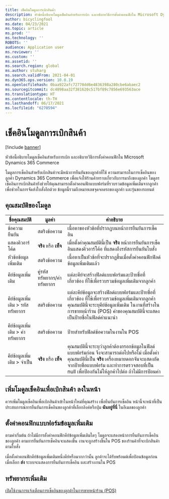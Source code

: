 ```yaml
---
title: เช็คอินโมดูลการเบิกสินค้า
description: หัวข้อนี้อธิบายโมดูลเช็คอินสำหรับการเบิก และอธิบายวิธีการตั้งค่าคอนฟิกใน Microsoft Dynamics 365 Commerce
author: bicyclingfool
ms.date: 04/23/2021
ms.topic: article
ms.prod: ''
ms.technology: ''
ROBOTS: ''
audience: Application user
ms.reviewer: ''
ms.custom: ''
ms.assetid: ''
ms.search.region: global
ms.author: stuharg
ms.search.validFrom: 2021-04-01
ms.dyn365.ops.version: 10.0.19
ms.openlocfilehash: 0baa922afc72778dd6e4836398a280cbe6abaec2
ms.sourcegitcommit: dc4898aa32f381620c517bf89c7856e693563ace
ms.translationtype: HT
ms.contentlocale: th-TH
ms.lasthandoff: 06/17/2021
ms.locfileid: "6270594"
---
```

# <a name="check-in-for-pickup-module"></a>เช็คอินโมดูลการเบิกสินค้า

[!include [banner](includes/banner.md)]

หัวข้อนี้อธิบายโมดูลเช็คอินสำหรับการเบิก และอธิบายวิธีการตั้งค่าคอนฟิกใน Microsoft Dynamics 365 Commerce

โมดูลการเช็คอินสำหรับเบิกสินค้าจะมีหน้าการยืนยันของลูกค้าที่ใช้ ความสามารถในการเช็คอินของลูกค้า Dynamics 365 Commerce เพื่อแจ้งให้ร้านค้าทราบเกี่ยวกับการมาถึงของลูกค้า โมดูลรเช็คอินการเบิกสินค้ายังช่วยให้คุณสามารถตั้งค่าคอนฟิกแบบฟอร์มที่รวบรวมข้อมูลเพิ่มเติมจากลูกค้า เพื่อช่วยในการจัดส่งใบสั่งอีกด้วย ข้อมูลนี้รวมถึงหมายเลขจุดจอดรถของลูกค้า และรุ่นของรถยนต์ 

## <a name="module-properties"></a>คุณสมบัติของโมดูล

| ชื่อคุณสมบัติ | มูลค่า | คำอธิบาย |
|---------------|--------|-------------|
| ข้อความยืนยัน | สตริงข้อความ | เนื้อหาของหัวข้อที่ปรากฏบนหน้าการยืนยันการเช็คอิน |
| แสดงคิวอาร์โค้ด | **จริง** หรือ **เท็จ** | เมื่อตั้งค่าคุณสมบัตินี้เป็น **จริง** หน้าการยืนยันการเช็คอินแสดงคิวอาร์โค้อ ที่แสดงถึงรหัสการยืนยันใบสั่ง |
| หัวข้อข้อมูลเพิ่มเติม | สตริงข้อความ | เนื้อหาเป็นหัวข้อที่จะปรากฏขึ้นเมื่อตั้งค่าคอนฟิกฟิลด์ข้อมูลเพิ่มเติมแล้ว |
| คีย์ข้อมูลเพิ่มเติม | คู่รหัสทรัพยากร/ค่าทรัพยากร | แต่ละคีย์จะสร้างฟิลด์แบบฟอร์มและป้ายชื่อที่เกี่ยวข้อง ที่ใช้เพื่อรวบรวมข้อมูลเพิ่มเติมจากลูกค้า |
| คีย์ข้อมูลเพิ่มเติม \> รหัสทรัพยากร | สตริงข้อความ | แต่ละคีย์ข้อมูลจะสร้างฟิลด์แบบฟอร์มและป้ายชื่อที่เกี่ยวข้อง ที่ใช้เพื่อรวบรวมข้อมูลเพิ่มเติมจากลูกค้า คุณสมบัตินี้จะระบุคีย์ข้อมูลเพิ่มเติม ในงานที่สร้างใน การขายหน้าร้าน (POS) ค่าของคุณสมบัตินี้จะแสดงเป็นป้ายชื่อในฟิลด์คําแนะนํา |
| คีย์ข้อมูลเพิ่มเติม \> ค่าทรัพยากร | สตริงข้อความ | ป้ายสำหรับฟิลด์ข้อความในงานใน POS |
| คีย์ข้อมูลเพิ่มเติม \> จำเป็น | **จริง** หรือ **เท็จ** | คุณสมบัตินี้จะระบุว่าลูกค้าต้องกรอกข้อมูลในฟิลด์แบบฟอร์มก่อน จึงจะสามารถต่อไปหรือไม่ เมื่อตั้งค่าคุณสมบัตินี้เป็น **จริง** เครื่องหมายดอกจันจะแสดงถัดจากป้ายชื่อแบบฟอร์ม และทําการตรวจสอบที่เป็น null เพื่อป้องกันไม่ให้ลูกค้าไปต่อ ถ้าไม่มีการป้อนค่า |

## <a name="add-the-check-in-for-pickup-module-to-a-page"></a>เพิ่มโมดูลเช็คอินเพื่อเบิกสินค้า ลงในหน้า

ควรเพิ่มโมดูลเช็คอินเพื่อเบิกสินค้าเข้าในหน้าใหม่ที่คุณสร้าง เพื่อยืนยันการเช็คอิน หน้านี้จะหน้าที่เป็นประสบการณ์การยืนยันการเช็คอินของลูกค้าที่เลือกลิงค์หรือปุ่ม **ฉันอยู่ที่นี่** ในอีเมลของลูกค้า 

## <a name="configure-the-additional-information-form"></a>ตั้งค่าคอนฟิกแบบฟอร์มข้อมูลเพิ่มเติม

ตามค่าเริ่มต้น ถ้าไม่มีการตั้งค่าคอนฟิกคีย์ข้อมูลเพิ่มเติมใดๆ โมดูลจะแสดงหน้าการยืนยันการเช็คอินของลูกค้า ตามการยืนยันการเช็คอินจะแสดงขึ้น งานจะถูกสร้างขึ้นใน POS ของร้านค้าที่จะเบิกสินค้าตามใบสั่ง

เมื่อตั้งค่าคอนฟิกคีย์ข้อมูลเพิ่มเติมหนึ่งคีย์หรือมากกว่านั้น ลูกค้าจะได้รับพร้อมต์เพื่อป้อนข้อมูลก่อน เมื่อเลือก **ส่ง** ระบบจะแสดงการยืนยันการเช็คอิน และสร้างงานใน POS 

## <a name="additional-resources"></a>ทรัพยากรเพิ่มเติม

[เปิดใช้งานการแจ้งเตือนการเช็คอินของลูกค้าในการขายหน้าร้าน (POS)](enable-customer-check-in.md)
